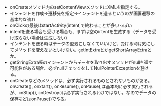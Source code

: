 - onCreateメソッド内のsetContentViewメソッドにXMLを指定する。
- インテントを作成->遷移先を指定->インテントを送るというのが画面遷移の基本的な流れ
- onClickの最後はstartActivity(intent)で終わることが多いっぽい
- intentを送る場合も受ける場合も、まずは空のintentを生成する（データを受け取らない場合は生成しない）
- インテントを送る時はデータの型気にしなくていいけど、受ける時は気にしてメソッドを変えないといけない。getIntExtraとかgetShortArrayExtraとか。
- getStringExtra等のインテントからデータを取り出すメソッドがnullを返す可能性がある場合、必ずnullチェックをしてNullPointerExceptionを避ける。
- onCreateなどのメソッドは、必ず実行されるものとされないものがある。onCreate(), onStart(), onResume(), onPause()は基本的に必ず実行されるが、onStop(), onDestroy()は必ず実行されるわけではない。なのでデータの保存などはonPause()でやる。

